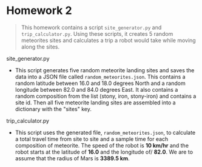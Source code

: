 # Homework 2
> This homework contains a script ``site_generator.py`` and ``trip_calculator.py``. Using these scripts, it creates 5 random meteorites sites and calculates a trip a robot would take while moving along the sites.

site_generator.py
- This script generates five random meteorite landing sites and saves the data into a JSON file called ``random_meteorites.json``. This contains a random latitude between 16.0 and 18.0 degrees North and a random longitude between 82.0 and 84.0 degrees East. It also contains a random composition from the list (stony, iron, stony-iron) and contains a site id. Then all five meteorite landing sites are assembled into a dictionary with the "sites" key.

trip_calculator.py
- This script uses the generated file, ``random_meteorites.json``, to calculate a total travel time from site to site and a sample time for each composition of meteorite. The speed of the robot is **10 km/hr** and the robot starts at the latitude of **16.0** and the longitude of/ **82.0**. We are to assume that the radius of Mars is **3389.5 km**.
